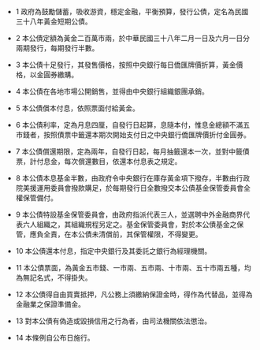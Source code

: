 * 1 政府為鼓勵儲蓄，吸收游資，穩定金融，平衡預算，發行公債，定名為民國三十八年黃金短期公債。

* 2 本公債定額為黃金二百萬市兩，於中華民國三十八年二月一日及六月一日分兩期發行，每期發行半數。

* 3 本公債十足發行，其發售價格，按照中央銀行每日僑匯牌價折算，黃金價格，以金圓券繳購。

* 4 本公債在各地市場公開銷售，並得由中央銀行組織銀團承銷。

* 5 本公債償本付息，依照票面付給黃金。

* 6 本公債利率，定為月息四厘，自發行日起算，息隨本付，惟息金總額不滿五市錢者，按照債票中籤還本期次開始支付日之中央銀行僑匯牌價折付金圓券。

* 7 本公債償還期限，定為兩年，自發行日起，每月抽籤還本一次，並對中籤債票，計付息金，每次償還數目，依還本付息表之規定。

* 8 本公債本息基金半數，由政府令中央銀行在庫存黃金項下撥存，半數由行政院美援運用委員會撥款購足，於每期發行日全數撥交本公債基金保管委員會全權保管備付。

* 9 本公債特設基金保管委員會，由政府指派代表三人，並選聘中外金融商界代表六人組織之，其組織規程另定之。基金保管委員會，對於本公債基金之保管，應負全責，在本公債未清償前，其保管權限，不得變更。

* 10 本公債還本付息，指定中央銀行及其委託之銀行為經理機關。

* 11 本公債票面，為黃金五市錢、一市兩、五市兩、十市兩、五十市兩五種，均為無記名式，不得掛失。

* 12 本公債得自由買賣抵押，凡公務上須繳納保證金時，得作為代替品，並得為金融業之保證準備金。

* 13 對本公債有偽造或毀損信用之行為者，由司法機關依法懲治。

* 14 本條例自公布日施行。

